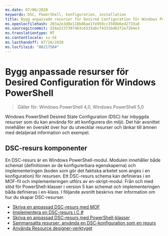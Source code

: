 ```yaml
---
ms.date: 07/08/2020
keywords: DSC, PowerShell, konfiguration, installation
title: Bygg anpassade resurser för Desired Configuration för Windows PowerShell
ms.openlocfilehash: 203a2e3d0e118b86ae1fe959cc3508b6ed2733a8
ms.sourcegitcommit: d26e2237397483c6333abcf4331bd82f2e72b4e3
ms.translationtype: MT
ms.contentlocale: sv-SE
ms.lasthandoff: 07/10/2020
ms.locfileid: "86217584"
---
```

# <a name="build-custom-windows-powershell-desired-state-configuration-resources"></a>Bygg anpassade resurser för Desired Configuration för Windows PowerShell

> Gäller för: Windows PowerShell 4,0, Windows PowerShell 5,0

Windows PowerShell Desired State Configuration (DSC) har inbyggda resurser som du kan använda för att konfigurera din miljö. Det här avsnittet innehåller en översikt över hur du utvecklar resurser och länkar till ämnen med detaljerad information och exempel.

## <a name="dsc-resource-components"></a>DSC-resurs komponenter

En DSC-resurs är en Windows PowerShell-modul. Modulen innehåller både schemat (definitionen av de konfigurerbara egenskaperna) och implementeringen (koden som gör det faktiska arbetet som anges i en konfiguration) för resursen. Ett DSC-resurs schema kan definieras i en MOF-fil och implementeringen utförs av en-skript-modul. Från och med stöd för PowerShell-klasser i version 5 kan schemat och implementeringen båda definieras i en-klass. I följande avsnitt beskrivs mer information om hur du skapar DSC-resurser.

- [Skriva en anpassad DSC-resurs med MOF](authoringResourceMOF.md)
- [Implementera en DSC-resurs i C #](authoringResourceMofCS.md)
- [Skriva en anpassad DSC-resurs med PowerShell-klasser](authoringResourceClass.md)
- [Sammansatta resurser: använda en DSC-konfiguration som en resurs](authoringResourceComposite.md)
- [Använda Resource designer-verktyget](authoringResourceMofDesigner.md)
